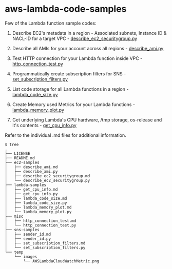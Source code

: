 # aws-lambda-code-samples
Few of the Lambda function sample codes:  

1. Describe EC2's metadata in a region - Associated subnets, Instance ID & NACL-ID for a target VPC - [describe_ec2_securitygroup.py](ec2-samples/describe_ec2_securitygroup.py)

2. Describe all AMIs for your account across all regions - [describe_ami.py](ec2-samples/describe_ami.py)

3. Test HTTP connection for your Lambda function inside VPC - [http_connection_test.py](misc/http_connection_test.py)

4. Programmatically create subscription filters for SNS  - [set_subscription_filters.py](sns-samples/set_subscription_filters.py)

5. List code storage for all Lambda functions in a region - [lambda_code_size.py](lambda-samples/lambda_code_size.py)

6. Create Memory used Metrics for your Lambda functions - [lambda_memory_plot.py](lambda-samples/lambda_memory_plot.py)

7. Get underlying Lambda's CPU hardware, /tmp storage, os-release and it's contents  - [get_cpu_info.py](lambda-samples/get_cpu_info.py)

Refer to the individual .md files for additional information.

```
$ tree
.
├── LICENSE
├── README.md
├── ec2-samples
│   ├── describe_ami.md
│   ├── describe_ami.py
│   ├── describe_ec2_securitygroup.md
│   └── describe_ec2_securitygroup.py
├── lambda-samples
│   ├── get_cpu_info.md
│   ├── get_cpu_info.py
│   ├── lambda_code_size.md
│   ├── lambda_code_size.py
│   ├── lambda_memory_plot.md
│   └── lambda_memory_plot.py
├── misc
│   ├── http_connection_test.md
│   └── http_connection_test.py
├── sns-samples
│   ├── sender_id.md
│   ├── sender_id.py
│   ├── set_subscription_filters.md
│   └── set_subscription_filters.py
└── temp
    └── images
        └── AWSLambdaCloudWatchMetric.png
```
